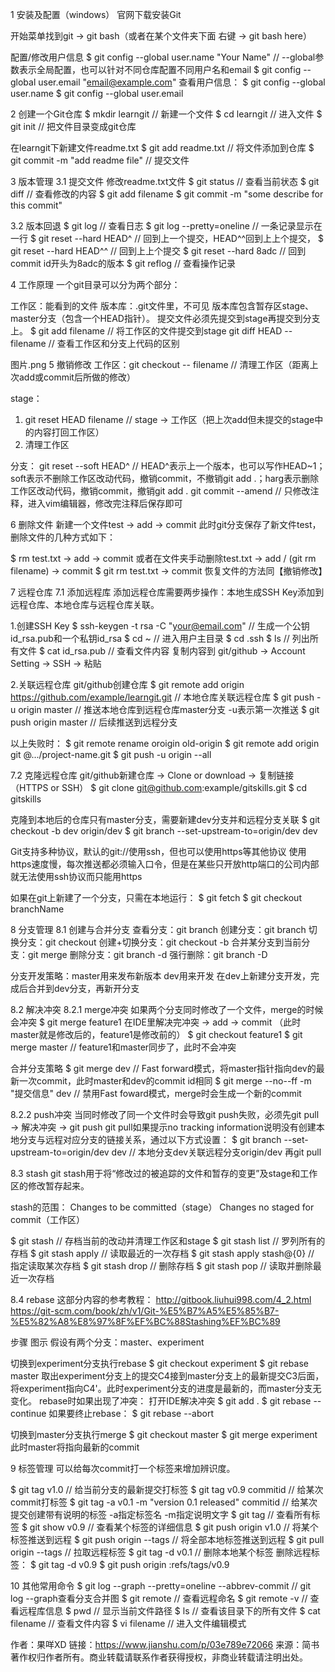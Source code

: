 1 安装及配置（windows）
官网下载安装Git

开始菜单找到git → git bash（或者在某个文件夹下面 右键 -> git bash here）

配置/修改用户信息
$ git config --global user.name "Your Name" // --global参数表示全局配置，也可以针对不同仓库配置不同用户名和email
$ git config --global user.email "email@example.com"
查看用户信息：
$ git config --global user.name
$ git config --global user.email

2 创建一个Git仓库
$ mkdir learngit // 新建一个文件
$ cd learngit // 进入文件
$ git init // 把文件目录变成git仓库

在learngit下新建文件readme.txt
$ git add readme.txt // 将文件添加到仓库
$ git commit -m "add readme file" // 提交文件

3 版本管理
3.1 提交文件
修改readme.txt文件
$ git status // 查看当前状态
$ git diff // 查看修改的内容
$ git add filename
$ git commit -m "some describe for this commit"

3.2 版本回退
$ git log // 查看日志
$ git log --pretty=oneline // 一条记录显示在一行
$ git reset --hard HEAD^ // 回到上一个提交，HEAD^^回到上上个提交，
$ git reset --hard HEAD^^ // 回到上上个提交
$ git reset --hard 8adc // 回到commit id开头为8adc的版本
$ git reflog // 查看操作记录

4 工作原理
一个git目录可以分为两个部分：

工作区：能看到的文件
版本库：.git文件里，不可见
版本库包含暂存区stage、master分支（包含一个HEAD指针）。
提交文件必须先提交到stage再提交到分支上。
$ git add filename // 将工作区的文件提交到stage  git diff HEAD -- filename // 查看工作区和分支上代码的区别

图片.png
5 撤销修改
工作区：git checkout -- filename // 清理工作区（距离上次add或commit后所做的修改）

stage：
1. git reset HEAD filename // stage → 工作区（把上次add但未提交的stage中的内容打回工作区）
2. 清理工作区

分支：
git reset --soft HEAD^ // HEAD^表示上一个版本，也可以写作HEAD~1；soft表示不删除工作区改动代码，撤销commit，不撤销git add .；harg表示删除工作区改动代码，撤销commit，撤销git add .
git commit --amend // 只修改注释，进入vim编辑器，修改完注释后保存即可

6 删除文件
新建一个文件test → add → commit 此时git分支保存了新文件test，删除文件的几种方式如下：

$ rm test.txt → add → commit
或者在文件夹手动删除test.txt → add / (git rm filename) → commit
$ git rm test.txt → commit
恢复文件的方法同【撤销修改】

7 远程仓库
7.1 添加远程库
添加远程仓库需要两步操作：本地生成SSH Key添加到远程仓库、本地仓库与远程仓库关联。

1.创建SSH Key
$ ssh-keygen -t rsa -C "your@email.com" // 生成一个公钥id_rsa.pub和一个私钥id_rsa
$ cd ~ // 进入用户主目录
$ cd .ssh
$ ls // 列出所有文件
$ cat id_rsa.pub // 查看文件内容
复制内容到 git/github -> Account Setting -> SSH -> 粘贴

2.关联远程仓库
git/github创建仓库
$ git remote add origin https://github.com/example/learngit.git // 本地仓库关联远程仓库
$ git push -u origin master // 推送本地仓库到远程仓库master分支 -u表示第一次推送
$ git push origin master // 后续推送到远程分支

以上失败时：
$ git remote rename oroigin old-origin
$ git remote add origin git @.../project-name.git
$ git push -u origin --all

7.2 克隆远程仓库
git/github新建仓库 → Clone or download → 复制链接（HTTPS or SSH）
$ git clone git@github.com:example/gitskills.git
$ cd gitskills

克隆到本地后的仓库只有master分支，需要新建dev分支并和远程分支关联
$ git checkout -b dev origin/dev
$ git branch --set-upstream-to=origin/dev dev

Git支持多种协议，默认的git://使用ssh，但也可以使用https等其他协议
使用https速度慢，每次推送都必须输入口令，但是在某些只开放http端口的公司内部就无法使用ssh协议而只能用https

如果在git上新建了一个分支，只需在本地运行：
$ git fetch
$ git checkout branchName

8 分支管理
8.1 创建与合并分支
查看分支：git branch
创建分支：git branch <name>
切换分支：git checkout <name>
创建+切换分支：git checkout -b <name>
合并某分支到当前分支：git merge <name>
删除分支：git branch -d <name>
强行删除：git branch -D <name>

分支开发策略：master用来发布新版本 dev用来开发 在dev上新建分支开发，完成后合并到dev分支，再新开分支

8.2 解决冲突
8.2.1 merge冲突
如果两个分支同时修改了一个文件，merge的时候会冲突
$ git merge feature1
在IDE里解决完冲突 → add → commit （此时master就是修改后的，feature1是修改前的）
$ git checkout feature1
$ git merge master // feature1和master同步了，此时不会冲突

合并分支策略
$ git merge dev // Fast forward模式，将master指针指向dev的最新一次commit，此时master和dev的commit id相同
$ git merge --no--ff -m "提交信息" dev // 禁用Fast foward模式，merge时会生成一个新的commit

8.2.2 push冲突
当同时修改了同一个文件时会导致git push失败，必须先git pull → 解决冲突 → git push
git pull如果提示no tracking information说明没有创建本地分支与远程对应分支的链接关系，通过以下方式设置：
$ git branch --set-upstream-to=origin/dev dev // 本地分支dev关联远程分支origin/dev
再git pull

8.3 stash
git stash用于将“修改过的被追踪的文件和暂存的变更”及stage和工作区的修改暂存起来。

stash的范围：
Changes to be committed（stage）
Changes no staged for commit（工作区）

$ git stash // 存档当前的改动并清理工作区和stage
$ git stash list // 罗列所有的存档
$ git stash apply // 读取最近的一次存档
$ git stash apply stash@{0} // 指定读取某次存档
$ git stash drop // 删除存档
$ git stash pop // 读取并删除最近一次存档

8.4 rebase
这部分内容的参考教程：
http://gitbook.liuhui998.com/4_2.html https://git-scm.com/book/zh/v1/Git-%E5%B7%A5%E5%85%B7-%E5%82%A8%E8%97%8F%EF%BC%88Stashing%EF%BC%89

步骤	图示
假设有两个分支：master、experiment	

切换到experiment分支执行rebase
$ git checkout experiment
$ git rebase master
取出experiment分支上的提交C4接到master分支上的最新提交C3后面，将experiment指向C4'。此时experiment分支的进度是最新的，而master分支无变化。
rebase时如果出现了冲突：
打开IDE解决冲突
$ git add .
$ git rebase --continue
如果要终止rebase：
$ git rebase --abort	

切换到master分支执行merge $ git checkout master $ git merge experiment
此时master将指向最新的commit	

9 标签管理
可以给每次commit打一个标签来增加辨识度。

$ git tag v1.0 // 给当前分支的最新提交打标签
$ git tag v0.9 commitid // 给某次commit打标签
$ git tag -a v0.1 -m "version 0.1 released" commitid // 给某次提交创建带有说明的标签 -a指定标签名 -m指定说明文字
$ git tag // 查看所有标签
$ git show v0.9 // 查看某个标签的详细信息
$ git push origin v1.0 // 将某个标签推送到远程
$ git push origin --tags // 将全部本地标签推送到远程
$ git pull origin --tags // 拉取远程标签
$ git tag -d v0.1 // 删除本地某个标签
删除远程标签：
$ git tag -d v0.9
$ git push origin :refs/tags/v0.9

10 其他常用命令
$ git log --graph --pretty=oneline --abbrev-commit // git log --graph查看分支合并图
$ git remote // 查看远程命名
$ git remote -v // 查看远程库信息
$ pwd // 显示当前文件路径
$ ls // 查看该目录下的所有文件
$ cat filename // 查看文件内容
$ vi filename // 进入文件编辑模式

作者：果咩XD
链接：https://www.jianshu.com/p/03e789e72066
来源：简书
著作权归作者所有。商业转载请联系作者获得授权，非商业转载请注明出处。
